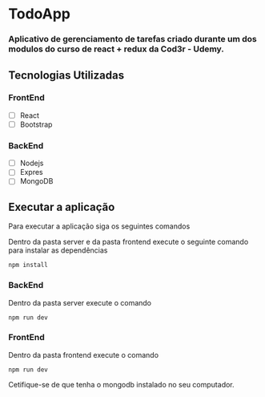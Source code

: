 # TodoApp
### Aplicativo de gerenciamento de tarefas criado durante um dos modulos do curso de react + redux da Cod3r - Udemy.

## Tecnologias Utilizadas
### FrontEnd
- [ ] React
- [ ] Bootstrap

### BackEnd
- [ ] Nodejs
- [ ] Expres
- [ ] MongoDB

## Executar a aplicação
Para executar a aplicação siga os seguintes comandos

Dentro da pasta server e da pasta frontend execute o seguinte comando para instalar as dependências
```
npm install
```

### BackEnd
Dentro da pasta server execute o comando
```
npm run dev
```

### FrontEnd
Dentro da pasta frontend execute o comando
```
npm run dev
```

Cetifique-se de que tenha o mongodb instalado no seu computador.
